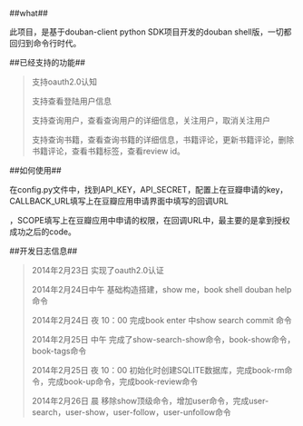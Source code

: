 ##what##

此项目，是基于douban-client python SDK项目开发的douban shell版，一切都回归到命令行时代。

##已经支持的功能##

>支持oauth2.0认知
>
>支持查看登陆用户信息
>
>支持查询用户，查看查询用户的详细信息，关注用户，取消关注用户
>
>支持查询书籍，查看查询书籍的详细信息，书籍评论，更新书籍评论，删除书籍评论，查看书籍标签，查看review id。

##如何使用##

在config.py文件中，找到API_KEY，API_SECRET，配置上在豆瓣申请的key，CALLBACK_URL填写上在豆瓣应用申请界面中填写的回调URL

，SCOPE填写上在豆瓣应用中申请的权限，在回调URL中，最主要的是拿到授权成功之后的code。

##开发日志信息##

> 2014年2月23日			实现了oauth2.0认证
>
> 2014年2月24日中午        基础构造搭建，show me，book shell  douban help命令
>
> 2014年2月24日 夜 10：00 		完成book enter 中show search commit 命令
>
> 2014年2月25日 中午       完成了show-search-show命令，book-show命令，book-tags命令
>
> 2014年2月25日 夜 10：00 		初始化时创建SQLITE数据库，完成book-rm命令，完成book-up命令，完成book-review命令
>
> 2014年2月26日  晨        移除show顶级命令，增加user命令，完成user-search，user-show，user-follow，user-unfollow命令